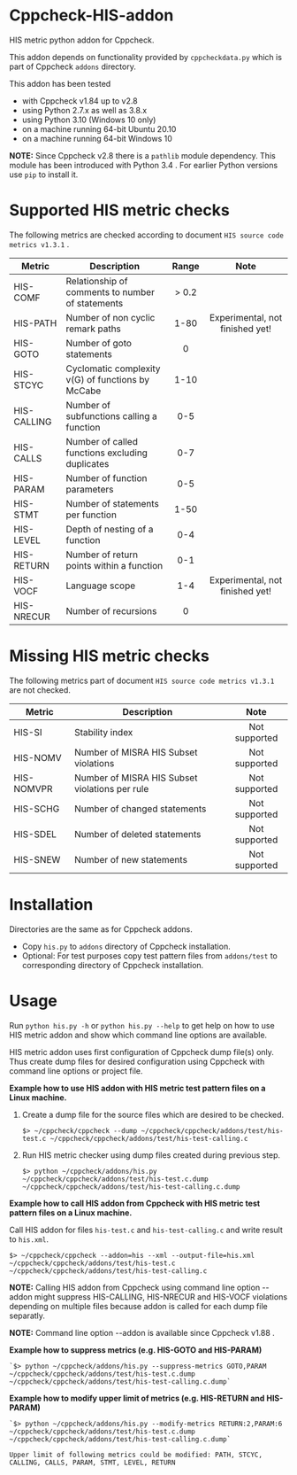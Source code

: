 # Cppcheck-HIS-addon
HIS metric python addon for Cppcheck.

This addon depends on functionality provided by `cppcheckdata.py` which is part of Cppcheck `addons` directory.

This addon has been tested 
  - with Cppcheck v1.84 up to v2.8
  - using Python 2.7.x as well as 3.8.x
  - using Python 3.10 (Windows 10 only)
  - on a machine running 64-bit Ubuntu 20.10
  - on a machine running 64-bit Windows 10

**NOTE:** Since Cppcheck v2.8 there is a `pathlib` module dependency. This module has been introduced with Python 3.4 . For earlier Python versions use `pip` to install it.

# Supported HIS metric checks
The following metrics are checked according to document `HIS source code metrics v1.3.1` .

| Metric | Description | Range | Note |
| ------ | ----------- |:-----:|:----:|
| HIS-COMF | Relationship of comments to number of statements | > 0.2 | |
| HIS-PATH | Number of non cyclic remark paths | 1-80 | Experimental, not finished yet! |
| HIS-GOTO | Number of goto statements | 0 | |
| HIS-STCYC | Cyclomatic complexity v(G) of functions by McCabe | 1-10 | |
| HIS-CALLING | Number of subfunctions calling a function | 0-5 | |
| HIS-CALLS | Number of called functions excluding duplicates | 0-7 | |
| HIS-PARAM | Number of function parameters | 0-5 | |
| HIS-STMT | Number of statements per function | 1-50 | |
| HIS-LEVEL | Depth of nesting of a function | 0-4 | |
| HIS-RETURN | Number of return points within a function | 0-1 | |
| HIS-VOCF | Language scope | 1-4 | Experimental, not finished yet! |
| HIS-NRECUR | Number of recursions | 0 | |

# Missing HIS metric checks
The following metrics part of document `HIS source code metrics v1.3.1` are not checked.

| Metric | Description | Note |
| ------ | ----------- |:-----:|
| HIS-SI | Stability index | Not supported |
| HIS-NOMV | Number of MISRA HIS Subset violations | Not supported |
| HIS-NOMVPR | Number of MISRA HIS Subset violations per rule | Not supported |
| HIS-SCHG | Number of changed statements | Not supported |
| HIS-SDEL | Number of deleted statements | Not supported |
| HIS-SNEW | Number of new statements | Not supported |


# Installation
Directories are the same as for Cppcheck addons.
  - Copy `his.py` to `addons` directory of Cppcheck installation.
  - Optional: For test purposes copy test pattern files from `addons/test` to corresponding directory of Cppcheck installation.

# Usage
Run `python his.py -h` or `python his.py --help` to get help on how to use HIS metric addon and show which command line options are available.

HIS metric addon uses first configuration of Cppcheck dump file(s) only. Thus create dump files for desired configuration using Cppcheck with command line options or project file.

**Example how to use HIS addon with HIS metric test pattern files on a Linux machine.**

1. Create a dump file for the source files which are desired to be checked.

   `$> ~/cppcheck/cppcheck --dump ~/cppcheck/cppcheck/addons/test/his-test.c ~/cppcheck/cppcheck/addons/test/his-test-calling.c`

2. Run HIS metric checker using dump files created during previous step.

   `$> python ~/cppcheck/addons/his.py ~/cppcheck/cppcheck/addons/test/his-test.c.dump ~/cppcheck/cppcheck/addons/test/his-test-calling.c.dump`

**Example how to call HIS addon from Cppcheck with HIS metric test pattern files on a Linux machine.**

Call HIS addon for files `his-test.c` and `his-test-calling.c` and write result to `his.xml`.

`$> ~/cppcheck/cppcheck --addon=his --xml --output-file=his.xml ~/cppcheck/cppcheck/addons/test/his-test.c ~/cppcheck/cppcheck/addons/test/his-test-calling.c`

**NOTE:** Calling HIS addon from Cppcheck using command line option --addon might suppress HIS-CALLING, HIS-NRECUR and HIS-VOCF violations depending on multiple files because addon is called for each dump file separatly.

**NOTE:** Command line option --addon is available since Cppcheck v1.88 .

**Example how to suppress metrics (e.g. HIS-GOTO and HIS-PARAM)**

    `$> python ~/cppcheck/addons/his.py --suppress-metrics GOTO,PARAM ~/cppcheck/cppcheck/addons/test/his-test.c.dump ~/cppcheck/cppcheck/addons/test/his-test-calling.c.dump`
    
**Example how to modify upper limit of metrics (e.g. HIS-RETURN and HIS-PARAM)**

    `$> python ~/cppcheck/addons/his.py --modify-metrics RETURN:2,PARAM:6 ~/cppcheck/cppcheck/addons/test/his-test.c.dump ~/cppcheck/cppcheck/addons/test/his-test-calling.c.dump`

    Upper limit of following metrics could be modified: PATH, STCYC, CALLING, CALLS, PARAM, STMT, LEVEL, RETURN
